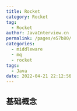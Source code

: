 ```yaml
---
title: Rocket
category: Rocket
tag: 
  - Rocket
author: JavaInterview.cn
permalink: /pages/e57b80/
categories: 
  - middleware
  - mq
  - rocket
tags: 
  - Java
date: 2022-04-21 22:12:56
---
```


## 基础概念
